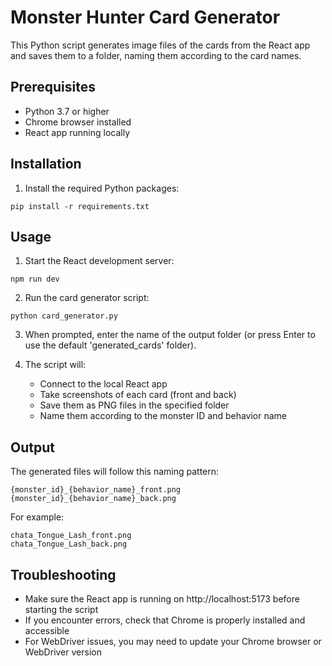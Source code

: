 # Monster Hunter Card Generator

This Python script generates image files of the cards from the React app and saves them to a folder, naming them according to the card names.

## Prerequisites

- Python 3.7 or higher
- Chrome browser installed
- React app running locally

## Installation

1. Install the required Python packages:

```
pip install -r requirements.txt
```

## Usage

1. Start the React development server:

```
npm run dev
```

2. Run the card generator script:

```
python card_generator.py
```

3. When prompted, enter the name of the output folder (or press Enter to use the default 'generated_cards' folder).

4. The script will:
   - Connect to the local React app
   - Take screenshots of each card (front and back)
   - Save them as PNG files in the specified folder
   - Name them according to the monster ID and behavior name

## Output

The generated files will follow this naming pattern:
```
{monster_id}_{behavior_name}_front.png
{monster_id}_{behavior_name}_back.png
```

For example:
```
chata_Tongue_Lash_front.png
chata_Tongue_Lash_back.png
```

## Troubleshooting

- Make sure the React app is running on http://localhost:5173 before starting the script
- If you encounter errors, check that Chrome is properly installed and accessible
- For WebDriver issues, you may need to update your Chrome browser or WebDriver version
